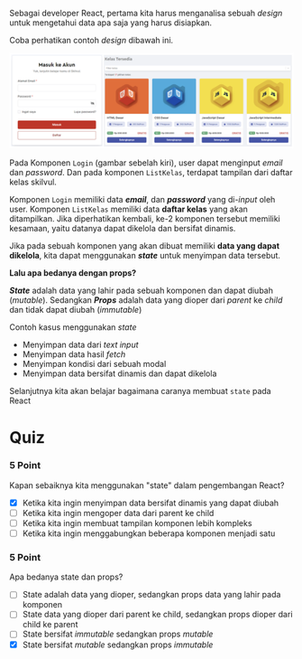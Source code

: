 Sebagai developer React, pertama kita harus menganalisa sebuah _design_ untuk mengetahui data apa saja yang harus disiapkan.

Coba perhatikan contoh _design_ dibawah ini.

![gambar](../00-assets/login-and-kelas-list.png)

Pada Komponen `Login` (gambar sebelah kiri), user dapat menginput _email_ dan _password_. Dan pada komponen `ListKelas`, terdapat tampilan dari daftar kelas skilvul. 

Komponen `Login` memiliki data _**email**_, dan **_password_** yang di-_input_ oleh user. Komponen `ListKelas` memiliki data **daftar kelas** yang akan ditampilkan. Jika diperhatikan kembali, ke-2 komponen tersebut memiliki kesamaan, yaitu datanya dapat dikelola dan bersifat dinamis.

Jika pada sebuah komponen yang akan dibuat memiliki **data yang dapat dikelola**, kita dapat menggunakan **_state_** untuk menyimpan data tersebut.

**Lalu apa bedanya dengan props?**

**_State_** adalah data yang lahir pada sebuah komponen dan dapat diubah (_mutable_). Sedangkan _**Props**_ adalah data yang dioper dari _parent_ ke _child_ dan tidak dapat diubah (_immutable_)

Contoh kasus menggunakan _state_
- Menyimpan data dari _text input_
- Menyimpan data hasil _fetch_
- Menyimpan kondisi dari sebuah modal
- Menyimpan data bersifat dinamis dan dapat dikelola

Selanjutnya kita akan belajar bagaimana caranya membuat `state` pada React

# Quiz

### 5 Point
Kapan sebaiknya kita menggunakan "state" dalam pengembangan React?
- [x] Ketika kita ingin menyimpan data bersifat dinamis yang dapat diubah
- [ ] Ketika kita ingin mengoper data dari parent ke child
- [ ] Ketika kita ingin membuat tampilan komponen lebih kompleks
- [ ] Ketika kita ingin menggabungkan beberapa komponen menjadi satu

### 5 Point
Apa bedanya state dan props?
- [ ] State adalah data yang dioper, sedangkan props data yang lahir pada komponen
- [ ] State data yang dioper dari parent ke child, sedangkan props dioper dari child ke parent
- [ ] State bersifat _immutable_ sedangkan props _mutable_
- [x] State bersifat _mutable_ sedangkan props _immutable_